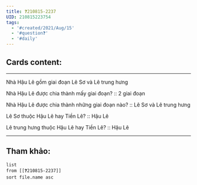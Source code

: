 ```yaml
---
title: ❓210815-2237
UID: 210815223754
tags:
  - '#created/2021/Aug/15'
  - '#question❓'
  - '#daily'
---
```


## Cards content:
---

Nhà Hậu Lê gồm giai đoạn Lê Sơ và Lê trung hưng

Nhà Hậu Lê được chia thành mấy giai đoạn? :: 2 giai đoạn
<!--SR:!2021-10-11,36,270-->

Nhà Hậu Lê được chia thành những giai đoạn nào? :: Lê Sơ và Lê trung hưng
<!--SR:!2021-10-18,43,290-->

Lê Sơ thuộc Hậu Lê hay Tiền Lê? :: Hậu Lê
<!--SR:!2021-10-06,38,290-->

Lê trung hưng thuộc Hậu Lê hay Tiền Lê? :: Hậu Lê
<!--SR:!2021-10-12,37,270-->

---


## Tham khảo:
```dataview
list
from [[❓210815-2237]]
sort file.name asc
```